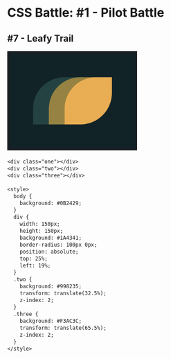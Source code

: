 # CSS Battle: #1 - Pilot Battle

## #7 - Leafy Trail

<img src="images/leafytrail.png" width="300" />

```
<div class="one"></div>
<div class="two"></div>
<div class="three"></div>

<style>
  body {
    background: #0B2429;
  }
  div {
    width: 150px;
    height: 150px;
    background: #1A4341;
    border-radius: 100px 0px;
    position: absolute;
    top: 25%;
    left: 19%;
  }
  .two {
    background: #998235;
    transform: translate(32.5%);
    z-index: 2;
  }
  .three {
    background: #F3AC3C;
    transform: translate(65.5%);
    z-index: 2;
  }
</style>
```